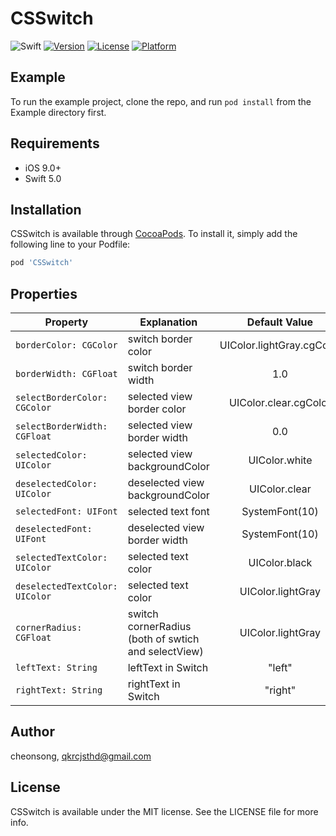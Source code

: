 # CSSwitch

![Swift](https://img.shields.io/badge/Swift-5.0-orange.svg)
[![Version](https://img.shields.io/cocoapods/v/CSSwitch.svg?style=flat)](https://cocoapods.org/pods/CSSwitch)
[![License](https://img.shields.io/cocoapods/l/CSSwitch.svg?style=flat)](https://cocoapods.org/pods/CSSwitch)
[![Platform](https://img.shields.io/cocoapods/p/CSSwitch.svg?style=flat)](https://cocoapods.org/pods/CSSwitch)

## Example

To run the example project, clone the repo, and run `pod install` from the Example directory first.

## Requirements

  - iOS 9.0+
  - Swift 5.0
  
## Installation

CSSwitch is available through [CocoaPods](https://cocoapods.org). To install
it, simply add the following line to your Podfile:

```ruby
pod 'CSSwitch'
```

## Properties

| Property                                                | Explanation                                          | Default Value      |
| ------------------------------------------- | ------------------------------------------ | :-----------------: |
```borderColor: CGColor``` | switch border color | UIColor.lightGray.cgColor |
```borderWidth: CGFloat``` | switch border width | 1.0 |
```selectBorderColor: CGColor``` | selected view border color | UIColor.clear.cgColor |
```selectBorderWidth: CGFloat``` | selected view border width | 0.0 |
```selectedColor: UIColor``` | selected view backgroundColor | UIColor.white |
```deselectedColor: UIColor``` | deselected view backgroundColor | UIColor.clear |
```selectedFont: UIFont``` | selected text font | SystemFont(10) |
```deselectedFont: UIFont``` | deselected view border width | SystemFont(10) |
```selectedTextColor: UIColor``` | selected text color | UIColor.black |
```deselectedTextColor: UIColor``` | selected text color | UIColor.lightGray |
```cornerRadius: CGFloat``` | switch cornerRadius (both of swtich and selectView) | UIColor.lightGray |
```leftText: String``` | leftText in Switch | "left" |
```rightText: String``` | rightText in Switch | "right" |

## Author

cheonsong, qkrcjsthd@gmail.com

## License

CSSwitch is available under the MIT license. See the LICENSE file for more info.
